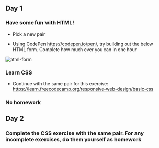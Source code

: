 ## Day 1


### Have some fun with HTML!

- Pick a new pair

- Using CodePen https://codepen.io/pen/, try building out the below HTML form. Complete how much ever you can in one hour

![html-form](https://user-images.githubusercontent.com/8469211/65740564-34252f80-e0b7-11e9-9004-34ee40a74e66.png)


### Learn CSS

- Continue with the same pair for this exercise: https://learn.freecodecamp.org/responsive-web-design/basic-css


### No homework


## Day 2


### Complete the CSS exercise with the same pair. For any incomplete exercises, do them yourself as homework
